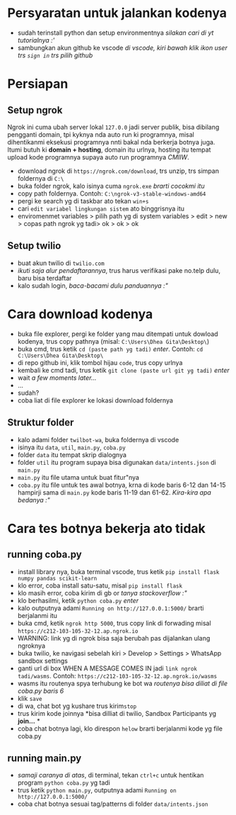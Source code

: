 # Persyaratan untuk jalankan kodenya
* sudah terinstall python dan setup environmentnya *silakan cari di yt tutorialnya :'*
* sambungkan akun github ke vscode *di vscode, kiri bawah klik ikon user trs `sign in` trs pilih github*

# Persiapan
## Setup ngrok
Ngrok ini cuma ubah server lokal `127.0.0` jadi server publik, bisa dibilang pengganti domain, tpi kyknya nda auto run ki programnya, misal dihentikanmi eksekusi programnya nnti bakal nda berkerja botnya juga. Itumi butuh ki **domain + hosting**, domain itu urlnya, hosting itu tempat upload kode programnya supaya auto run programnya *CMIIW*.
* download ngrok di `https://ngrok.com/download`, trs unzip, trs simpan foldernya di `C:\`
* buka folder ngrok, kalo isinya cuma `ngrok.exe` *brarti cocokmi itu*
* copy path foldernya. Contoh: `C:\ngrok-v3-stable-windows-amd64`
* pergi ke search yg di taskbar ato tekan `win+s`
* cari `edit variabel lingkungan sistem` ato binggrisnya itu
* enviromenmet variables > pilih path yg di system variables > edit > new > copas path ngrok yg tadi> ok > ok > ok
## Setup twilio
* buat akun twilio di `twilio.com`
* *ikuti saja alur pendaftarannya*, trus harus verifikasi pake no.telp dulu, baru bisa terdaftar
* kalo sudah login, *baca-bacami dulu panduannya :"*

# Cara download kodenya
* buka file explorer, pergi ke folder yang mau ditempati untuk dowload kodenya, trus copy pathnya (misal: `C:\Users\Dhea Gita\Desktop\`)
* buka cmd, trus ketik `cd (paste path yg tadi)` *enter*. Contoh: `cd C:\Users\Dhea Gita\Desktop\`
* di repo github ini, klik tombol hijau `code`, trus copy urlnya
* kembali ke cmd tadi, trus ketik `git clone (paste url git yg tadi)` *enter*
* wait *a few moments later...*
* ...
* sudah?
* coba liat di file explorer ke lokasi download foldernya
## Struktur folder
* kalo adami folder `twilbot-wa`, buka foldernya di vscode
* isinya itu `data`, `util`, `main.py`, `coba.py`
* folder `data` itu tempat skrip dialognya
* folder `util` itu program supaya bisa digunakan `data/intents.json` di `main.py`
* `main.py` itu file utama untuk buat fitur"nya
* `coba.py` itu file untuk tes awal botnya, krna di kode baris 6-12 dan 14-15 hampirji sama di `main.py` kode baris 11-19 dan 61-62. *Kira-kira apa bedanya :"*

# Cara tes botnya bekerja ato tidak
## running coba.py
* install library nya, buka terminal vscode, trus ketik `pip install flask numpy pandas scikit-learn`
* klo error, coba install satu-satu, misal `pip install flask`
* klo masih error, coba kirim di gb or *tanya stackoverflow :"*
* klo berhasilmi, ketik `python coba.py` *enter*
* kalo outputnya adami `Running on http://127.0.0.1:5000/` brarti berjalanmi itu
* buka cmd, ketik `ngrok http 5000`, trus copy link di forwading misal `https://c212-103-105-32-12.ap.ngrok.io`
* WARNING: link yg di ngrok bisa saja berubah pas dijalankan ulang ngroknya
* buka twilio, ke navigasi sebelah kiri > Develop > Settings > WhatsApp sandbox settings
* ganti url di box WHEN A MESSAGE COMES IN jadi `link ngrok tadi/wasms`. Contoh: `https://c212-103-105-32-12.ap.ngrok.io/wasms`
* wasms itu routenya spya terhubung ke bot wa *routenya bisa diliat di file coba.py baris 6*
* klik `save`
* di wa, chat bot yg kushare trus kirim`stop`
* trus kirim kode joinnya *bisa dilliat di twilio, Sandbox Participants yg **join...** *
* coba chat botnya lagi, klo direspon `helow` brarti berjalanmi kode yg file coba.py
## running main.py
* *samaji caranya di atas*, di terminal, tekan `ctrl+c` untuk hentikan program `python coba.py` yg tadi
* trus ketik `python main.py`, outputnya adami `Running on http://127.0.0.1:5000/`
* coba chat botnya sesuai tag/patterns di folder `data/intents.json`
